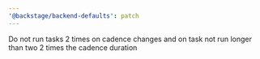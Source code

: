 ```yaml
---
'@backstage/backend-defaults': patch
---
```


Do not run tasks 2 times on cadence changes and on task not run longer than two 2 times the cadence duration
